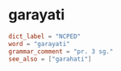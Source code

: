 # garayati

``` toml
dict_label = "NCPED"
word = "garayati"
grammar_comment = "pr. 3 sg."
see_also = ["garahati"]
```


